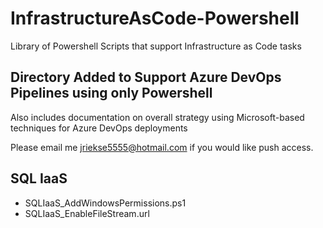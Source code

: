 # InfrastructureAsCode-Powershell
Library of Powershell Scripts that support Infrastructure as Code tasks

## Directory Added to Support Azure DevOps Pipelines using only Powershell
Also includes documentation on overall strategy using Microsoft-based techniques for Azure DevOps deployments

Please email me jriekse5555@hotmail.com if you would like push access.

## SQL IaaS
- SQLIaaS_AddWindowsPermissions.ps1
- SQLIaaS_EnableFileStream.url
